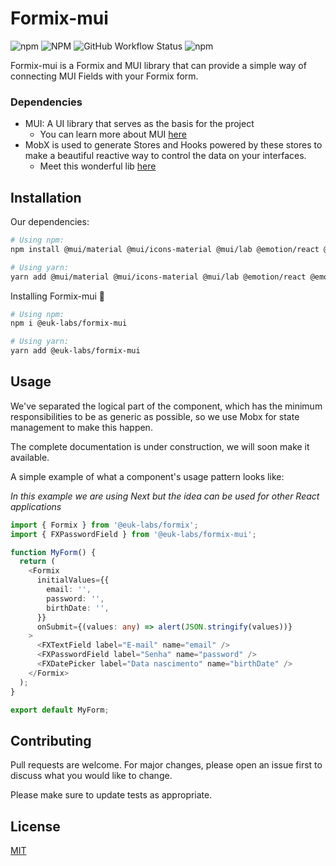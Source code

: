 # Formix-mui

![npm](https://img.shields.io/npm/v/@euk-labs/formix-mui)
![NPM](https://img.shields.io/npm/l/@euk-labs/formix-mui)
![GitHub Workflow Status](https://img.shields.io/github/workflow/status/Eureka-Shoulders/formix-mui/CI)
![npm](https://img.shields.io/npm/dw/@euk-labs/formix-mui)

Formix-mui is a Formix and MUI library that can provide a simple way of connecting MUI Fields with your Formix form.

### Dependencies

- MUI: A UI library that serves as the basis for the project
  - You can learn more about MUI [here](mui.com/)
- MobX is used to generate Stores and Hooks powered by these stores to make a beautiful reactive way to control the data on your interfaces.
  - Meet this wonderful lib [here](mobx.js.org/)

## Installation

Our dependencies:

```bash
# Using npm:
npm install @mui/material @mui/icons-material @mui/lab @emotion/react @emotion/styled mobx mobx-react-lite @euk-labs/formix @euk-labs/componentz

# Using yarn:
yarn add @mui/material @mui/icons-material @mui/lab @emotion/react @emotion/styled mobx mobx-react-lite @euk-labs/formix @euk-labs/componentz
```

Installing Formix-mui 🤩

```bash
# Using npm:
npm i @euk-labs/formix-mui

# Using yarn:
yarn add @euk-labs/formix-mui
```

## Usage

We've separated the logical part of the component, which has the minimum responsibilities to be as generic as possible, so we use Mobx for state management to make this happen.

The complete documentation is under construction, we will soon make it available.

A simple example of what a component's usage pattern looks like:

_In this example we are using Next but the idea can be used for other React applications_

```ts
import { Formix } from '@euk-labs/formix';
import { FXPasswordField } from '@euk-labs/formix-mui';

function MyForm() {
  return (
    <Formix
      initialValues={{
        email: '',
        password: '',
        birthDate: '',
      }}
      onSubmit={(values: any) => alert(JSON.stringify(values))}
    >
      <FXTextField label="E-mail" name="email" />
      <FXPasswordField label="Senha" name="password" />
      <FXDatePicker label="Data nascimento" name="birthDate" />
    </Formix>
  );
}

export default MyForm;
```

## Contributing

Pull requests are welcome. For major changes, please open an issue first to discuss what you would like to change.

Please make sure to update tests as appropriate.

## License

[MIT](https://choosealicense.com/licenses/mit/)
